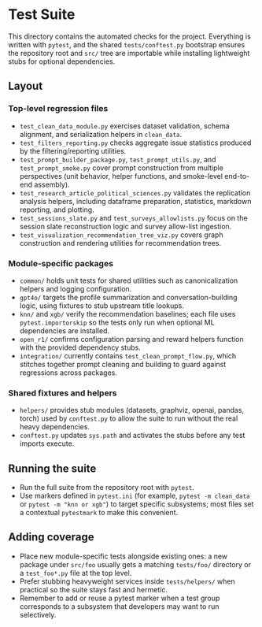 # Test Suite

This directory contains the automated checks for the project. Everything is written with `pytest`, and the shared `tests/conftest.py` bootstrap ensures the repository root and `src/` tree are importable while installing lightweight stubs for optional dependencies.

## Layout

### Top-level regression files
- `test_clean_data_module.py` exercises dataset validation, schema alignment, and serialization helpers in `clean_data`.
- `test_filters_reporting.py` checks aggregate issue statistics produced by the filtering/reporting utilities.
- `test_prompt_builder_package.py`, `test_prompt_utils.py`, and `test_prompt_smoke.py` cover prompt construction from multiple perspectives (unit behavior, helper functions, and smoke-level end-to-end assembly).
- `test_research_article_political_sciences.py` validates the replication analysis helpers, including dataframe preparation, statistics, markdown reporting, and plotting.
- `test_sessions_slate.py` and `test_surveys_allowlists.py` focus on the session slate reconstruction logic and survey allow-list ingestion.
- `test_visualization_recommendation_tree_viz.py` covers graph construction and rendering utilities for recommendation trees.

### Module-specific packages
- `common/` holds unit tests for shared utilities such as canonicalization helpers and logging configuration.
- `gpt4o/` targets the profile summarization and conversation-building logic, using fixtures to stub upstream title lookups.
- `knn/` and `xgb/` verify the recommendation baselines; each file uses `pytest.importorskip` so the tests only run when optional ML dependencies are installed.
- `open_r1/` confirms configuration parsing and reward helpers function with the provided dependency stubs.
- `integration/` currently contains `test_clean_prompt_flow.py`, which stitches together prompt cleaning and building to guard against regressions across packages.

### Shared fixtures and helpers
- `helpers/` provides stub modules (datasets, graphviz, openai, pandas, torch) used by `conftest.py` to allow the suite to run without the real heavy dependencies.
- `conftest.py` updates `sys.path` and activates the stubs before any test imports execute.

## Running the suite
- Run the full suite from the repository root with `pytest`.
- Use markers defined in `pytest.ini` (for example, `pytest -m clean_data` or `pytest -m "knn or xgb"`) to target specific subsystems; most files set a contextual `pytestmark` to make this convenient.

## Adding coverage
- Place new module-specific tests alongside existing ones: a new package under `src/foo` usually gets a matching `tests/foo/` directory or a `test_foo*.py` file at the top level.
- Prefer stubbing heavyweight services inside `tests/helpers/` when practical so the suite stays fast and hermetic.
- Remember to add or reuse a pytest marker when a test group corresponds to a subsystem that developers may want to run selectively.
